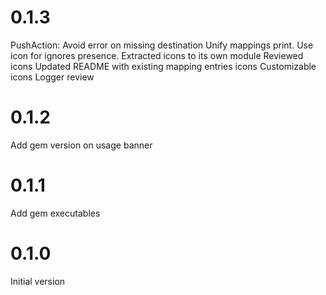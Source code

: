 # 0.1.3

PushAction: Avoid error on missing destination
Unify mappings print. Use icon for ignores presence.
Extracted icons to its own module
Reviewed icons
Updated README with existing mapping entries icons
Customizable icons
Logger review

# 0.1.2

Add gem version on usage banner

# 0.1.1

Add gem executables

# 0.1.0

Initial version
